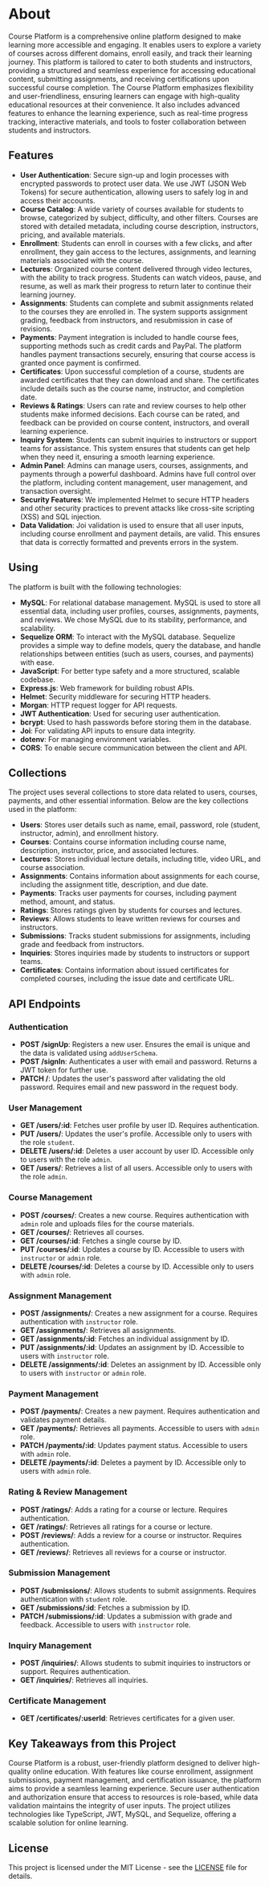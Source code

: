 # About

Course Platform is a comprehensive online platform designed to make learning more accessible and engaging. It enables users to explore a variety of courses across different domains, enroll easily, and track their learning journey. This platform is tailored to cater to both students and instructors, providing a structured and seamless experience for accessing educational content, submitting assignments, and receiving certifications upon successful course completion.
The Course Platform emphasizes flexibility and user-friendliness, ensuring learners can engage with high-quality educational resources at their convenience. It also includes advanced features to enhance the learning experience, such as real-time progress tracking, interactive materials, and tools to foster collaboration between students and instructors.
## Features

<ul>
  <li><strong>User Authentication</strong>: Secure sign-up and login processes with encrypted passwords to protect user data. We use JWT (JSON Web Tokens) for secure authentication, allowing users to safely log in and access their accounts.</li>
  <li><strong>Course Catalog</strong>: A wide variety of courses available for students to browse, categorized by subject, difficulty, and other filters. Courses are stored with detailed metadata, including course description, instructors, pricing, and available materials.</li>
  <li><strong>Enrollment</strong>: Students can enroll in courses with a few clicks, and after enrollment, they gain access to the lectures, assignments, and learning materials associated with the course.</li>
  <li><strong>Lectures</strong>: Organized course content delivered through video lectures, with the ability to track progress. Students can watch videos, pause, and resume, as well as mark their progress to return later to continue their learning journey.</li>
  <li><strong>Assignments</strong>: Students can complete and submit assignments related to the courses they are enrolled in. The system supports assignment grading, feedback from instructors, and resubmission in case of revisions.</li>
  <li><strong>Payments</strong>: Payment integration is included to handle course fees, supporting methods such as credit cards and PayPal. The platform handles payment transactions securely, ensuring that course access is granted once payment is confirmed.</li>
  <li><strong>Certificates</strong>: Upon successful completion of a course, students are awarded certificates that they can download and share. The certificates include details such as the course name, instructor, and completion date.</li>
  <li><strong>Reviews & Ratings</strong>: Users can rate and review courses to help other students make informed decisions. Each course can be rated, and feedback can be provided on course content, instructors, and overall learning experience.</li>
  <li><strong>Inquiry System</strong>: Students can submit inquiries to instructors or support teams for assistance. This system ensures that students can get help when they need it, ensuring a smooth learning experience.</li>
  <li><strong>Admin Panel</strong>: Admins can manage users, courses, assignments, and payments through a powerful dashboard. Admins have full control over the platform, including content management, user management, and transaction oversight.</li>
  <li><strong>Security Features</strong>: We implemented Helmet to secure HTTP headers and other security practices to prevent attacks like cross-site scripting (XSS) and SQL injection.</li>
  <li><strong>Data Validation</strong>: Joi validation is used to ensure that all user inputs, including course enrollment and payment details, are valid. This ensures that data is correctly formatted and prevents errors in the system.</li>
</ul>

## Using

The platform is built with the following technologies:

- **MySQL**: For relational database management. MySQL is used to store all essential data, including user profiles, courses, assignments, payments, and reviews. We chose MySQL due to its stability, performance, and scalability.
- **Sequelize ORM**: To interact with the MySQL database. Sequelize provides a simple way to define models, query the database, and handle relationships between entities (such as users, courses, and payments) with ease.
- **JavaScript**: For better type safety and a more structured, scalable codebase.
- **Express.js**: Web framework for building robust APIs.
- **Helmet**: Security middleware for securing HTTP headers.
- **Morgan**: HTTP request logger for API requests.
- **JWT Authentication**: Used for securing user authentication.
- **bcrypt**: Used to hash passwords before storing them in the database.
- **Joi**: For validating API inputs to ensure data integrity.
- **dotenv**: For managing environment variables.
- **CORS**: To enable secure communication between the client and API.

## Collections

The project uses several collections to store data related to users, courses, payments, and other essential information. Below are the key collections used in the platform:

- **Users**: Stores user details such as name, email, password, role (student, instructor, admin), and enrollment history.
- **Courses**: Contains course information including course name, description, instructor, price, and associated lectures.
- **Lectures**: Stores individual lecture details, including title, video URL, and course association.
- **Assignments**: Contains information about assignments for each course, including the assignment title, description, and due date.
- **Payments**: Tracks user payments for courses, including payment method, amount, and status.
- **Ratings**: Stores ratings given by students for courses and lectures.
- **Reviews**: Allows students to leave written reviews for courses and instructors.
- **Submissions**: Tracks student submissions for assignments, including grade and feedback from instructors.
- **Inquiries**: Stores inquiries made by students to instructors or support teams.
- **Certificates**: Contains information about issued certificates for completed courses, including the issue date and certificate URL.

## API Endpoints

### Authentication

- **POST /signUp**: Registers a new user. Ensures the email is unique and the data is validated using `addUserSchema`.
- **POST /signIn**: Authenticates a user with email and password. Returns a JWT token for further use.
- **PATCH /**: Updates the user's password after validating the old password. Requires email and new password in the request body.

### User Management

- **GET /users/:id**: Fetches user profile by user ID. Requires authentication.
- **PUT /users/**: Updates the user's profile. Accessible only to users with the role `student`.
- **DELETE /users/:id**: Deletes a user account by user ID. Accessible only to users with the role `admin`.
- **GET /users/**: Retrieves a list of all users. Accessible only to users with the role `admin`.

### Course Management

- **POST /courses/**: Creates a new course. Requires authentication with `admin` role and uploads files for the course materials.
- **GET /courses/**: Retrieves all courses.
- **GET /courses/:id**: Fetches a single course by ID.
- **PUT /courses/:id**: Updates a course by ID. Accessible to users with `instructor` or `admin` role.
- **DELETE /courses/:id**: Deletes a course by ID. Accessible only to users with `admin` role.

### Assignment Management

- **POST /assignments/**: Creates a new assignment for a course. Requires authentication with `instructor` role.
- **GET /assignments/**: Retrieves all assignments.
- **GET /assignments/:id**: Fetches an individual assignment by ID.
- **PUT /assignments/:id**: Updates an assignment by ID. Accessible to users with `instructor` role.
- **DELETE /assignments/:id**: Deletes an assignment by ID. Accessible only to users with `instructor` or `admin` role.

### Payment Management

- **POST /payments/**: Creates a new payment. Requires authentication and validates payment details.
- **GET /payments/**: Retrieves all payments. Accessible to users with `admin` role.
- **PATCH /payments/:id**: Updates payment status. Accessible to users with `admin` role.
- **DELETE /payments/:id**: Deletes a payment by ID. Accessible only to users with `admin` role.

### Rating & Review Management

- **POST /ratings/**: Adds a rating for a course or lecture. Requires authentication.
- **GET /ratings/**: Retrieves all ratings for a course or lecture.
- **POST /reviews/**: Adds a review for a course or instructor. Requires authentication.
- **GET /reviews/**: Retrieves all reviews for a course or instructor.

### Submission Management

- **POST /submissions/**: Allows students to submit assignments. Requires authentication with `student` role.
- **GET /submissions/:id**: Fetches a submission by ID.
- **PATCH /submissions/:id**: Updates a submission with grade and feedback. Accessible to users with `instructor` role.

### Inquiry Management

- **POST /inquiries/**: Allows students to submit inquiries to instructors or support. Requires authentication.
- **GET /inquiries/**: Retrieves all inquiries.

### Certificate Management

- **GET /certificates/:userId**: Retrieves certificates for a given user.

## Key Takeaways from this Project

Course Platform is a robust, user-friendly platform designed to deliver high-quality online education. With features like course enrollment, assignment submissions, payment management, and certification issuance, the platform aims to provide a seamless learning experience. Secure user authentication and authorization ensure that access to resources is role-based, while data validation maintains the integrity of user inputs. The project utilizes technologies like TypeScript, JWT, MySQL, and Sequelize, offering a scalable solution for online learning.

## License

This project is licensed under the MIT License - see the [LICENSE](LICENSE) file for details.
